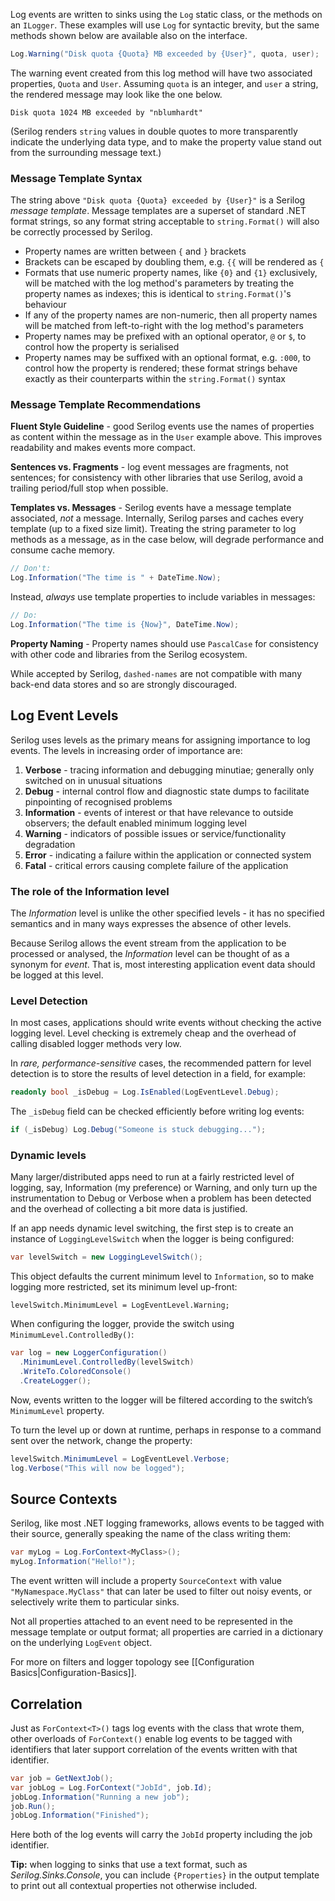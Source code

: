 Log events are written to sinks using the `Log` static class, or the methods on an `ILogger`. These examples will use `Log` for syntactic brevity, but the same methods shown below are available also on the interface.

```csharp
Log.Warning("Disk quota {Quota} MB exceeded by {User}", quota, user);
```

The warning event created from this log method will have two associated properties, `Quota` and `User`. Assuming `quota` is an integer, and `user` a string, the rendered message may look like the one below.

```
Disk quota 1024 MB exceeded by "nblumhardt"
```

(Serilog renders `string` values in double quotes to more transparently indicate the underlying data type, and to make the property value stand out from the surrounding message text.)

### Message Template Syntax

The string above `"Disk quota {Quota} exceeded by {User}"` is a Serilog _message template_. Message templates are a superset of standard .NET format strings, so any format string acceptable to `string.Format()` will also be correctly processed by Serilog.

* Property names are written between `{` and `}` brackets
* Brackets can be escaped by doubling them, e.g. `{{` will be rendered as `{`
* Formats that use numeric property names, like `{0}` and `{1}` exclusively, will be matched with the log method's parameters by treating the property names as indexes; this is identical to `string.Format()`'s behaviour
* If any of the property names are non-numeric, then all property names will be matched from left-to-right with the log method's parameters
* Property names may be prefixed with an optional operator, `@` or `$`, to control how the property is serialised
* Property names may be suffixed with an optional format, e.g. `:000`, to control how the property is rendered; these format strings behave exactly as their counterparts within the `string.Format()` syntax

### Message Template Recommendations

**Fluent Style Guideline** - good Serilog events use the names of properties as content within the message as in the `User` example above. This improves readability and makes events more compact.

**Sentences vs. Fragments** - log event messages are fragments, not sentences; for consistency with other libraries that use Serilog, avoid a trailing period/full stop when possible.

**Templates vs. Messages** - Serilog events have a message template associated, _not_ a message. Internally, Serilog parses and caches every template (up to a fixed size limit). Treating the string parameter to log methods as a message, as in the case below, will degrade performance and consume cache memory.

```csharp
// Don't:
Log.Information("The time is " + DateTime.Now);
```

Instead, _always_ use template properties to include variables in messages:

```csharp
// Do:
Log.Information("The time is {Now}", DateTime.Now);
```

**Property Naming** - Property names should use `PascalCase` for consistency with other code and libraries from the Serilog ecosystem.

While accepted by Serilog, `dashed-names` are not compatible with many back-end data stores and so are strongly discouraged.

## Log Event Levels

Serilog uses levels as the primary means for assigning importance to log events. The levels in increasing order of importance are:

1. **Verbose** - tracing information and debugging minutiae; generally only switched on in unusual situations
2. **Debug** - internal control flow and diagnostic state dumps to facilitate pinpointing of recognised problems
3. **Information** - events of interest or that have relevance to outside observers; the default enabled minimum logging level
4. **Warning** - indicators of possible issues or service/functionality degradation
5. **Error** - indicating a failure within the application or connected system
6. **Fatal** - critical errors causing complete failure of the application

### The role of the Information level

The _Information_ level is unlike the other specified levels - it has no specified semantics and in many ways expresses the absence of other levels.

Because Serilog allows the event stream from the application to be processed or analysed, the _Information_ level can be thought of as a synonym for _event_. That is, most interesting application event data should be logged at this level.

### Level Detection

In most cases, applications should write events without checking the active logging level. Level checking is extremely cheap and the overhead of calling disabled logger methods very low.

In _rare, performance-sensitive_ cases, the recommended pattern for level detection is to store the results of level detection in a field, for example:

```csharp
readonly bool _isDebug = Log.IsEnabled(LogEventLevel.Debug);
```

The `_isDebug` field can be checked efficiently before writing log events:

```csharp
if (_isDebug) Log.Debug("Someone is stuck debugging...");
```

### Dynamic levels

Many larger/distributed apps need to run at a fairly restricted level of logging, say, Information (my preference) or Warning, and only turn up the instrumentation to Debug or Verbose when a problem has been detected and the overhead of collecting a bit more data is justified.

If an app needs dynamic level switching, the first step is to create an instance of `LoggingLevelSwitch` when the logger is being configured:

```csharp
var levelSwitch = new LoggingLevelSwitch();
```

This object defaults the current minimum level to `Information`, so to make logging more restricted, set its minimum level up-front:

```
levelSwitch.MinimumLevel = LogEventLevel.Warning;
```

When configuring the logger, provide the switch using `MinimumLevel.ControlledBy()`:

```csharp
var log = new LoggerConfiguration()
  .MinimumLevel.ControlledBy(levelSwitch)
  .WriteTo.ColoredConsole()
  .CreateLogger();
```

Now, events written to the logger will be filtered according to the switch’s `MinimumLevel` property.

To turn the level up or down at runtime, perhaps in response to a command sent over the network, change the property:

```csharp
levelSwitch.MinimumLevel = LogEventLevel.Verbose;
log.Verbose("This will now be logged");
```

## Source Contexts

Serilog, like most .NET logging frameworks, allows events to be tagged with their source, generally speaking the name of the class writing them:

```csharp
var myLog = Log.ForContext<MyClass>();
myLog.Information("Hello!");
```

The event written will include a property `SourceContext` with value `"MyNamespace.MyClass"` that can later be used to filter out noisy events, or selectively write them to particular sinks.

Not all properties attached to an event need to be represented in the message template or output format; all properties are carried in a dictionary on the underlying `LogEvent` object.

For more on filters and logger topology see [[Configuration Basics|Configuration-Basics]].

## Correlation

Just as `ForContext<T>()` tags log events with the class that wrote them, other overloads of `ForContext()` enable log events to be tagged with identifiers that later support correlation of the events written with that identifier.

```csharp
var job = GetNextJob();
var jobLog = Log.ForContext("JobId", job.Id);
jobLog.Information("Running a new job");
job.Run();
jobLog.Information("Finished");
```

Here both of the log events will carry the `JobId` property including the job identifier.

**Tip:** when logging to sinks that use a text format, such as _Serilog.Sinks.Console_, you can include `{Properties}` in the output template to print out all contextual properties not otherwise included.